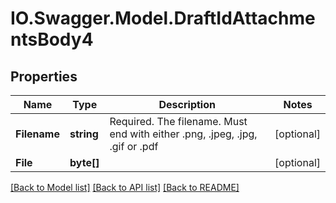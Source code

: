 # IO.Swagger.Model.DraftIdAttachmentsBody4

## Properties

 Name         | Type       | Description                                                                  | Notes
--------------|------------|------------------------------------------------------------------------------|------------
 **Filename** | **string** | Required. The filename. Must end with either .png, .jpeg, .jpg, .gif or .pdf | [optional]
 **File**     | **byte[]** |                                                                              | [optional]

[[Back to Model list]](../README.md#documentation-for-models) [[Back to API list]](../README.md#documentation-for-api-endpoints) [[Back to README]](../README.md)

